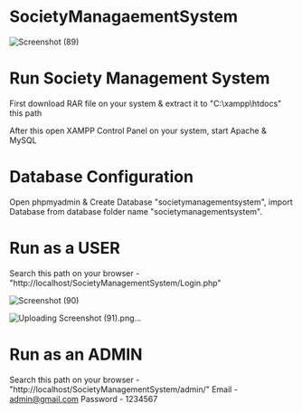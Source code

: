 # SocietyManagaementSystem

![Screenshot (89)](https://user-images.githubusercontent.com/97380236/179222951-dfac745d-4ed9-4a6f-b156-630f87c4d20e.png)

# Run Society Management System

First download RAR file on your system & extract it to "C:\xampp\htdocs" this path

After this open XAMPP Control Panel on your system, start Apache & MySQL

# Database Configuration
Open phpmyadmin & Create Database "societymanagementsystem", import Database from database folder name "societymanagementsystem".

# Run as a USER
Search this path on your browser - "http://localhost/SocietyManagementSystem/Login.php"

![Screenshot (90)](https://user-images.githubusercontent.com/97380236/179223548-782e1ec8-d0f3-4b38-af8b-013a42d5bc35.png)

![Uploading Screenshot (91).png…]()

# Run as an ADMIN 
Search this path on your browser - "http://localhost/SocietyManagementSystem/admin/"
Email - admin@gmail.com
Password - 1234567

